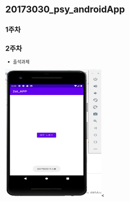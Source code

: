 # 20173030_psy_androidApp

## 1주차 

## 2주차    
  - 출석과제 
  
<img width="300" height="400" src="./png/2주차과제.jpg"><</img>




  

  

